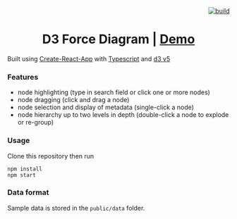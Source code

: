<p align="right">
  <a href="https://stevekirkegard.visualstudio.com/Public/_apis/build/status/D3-force-diagram?branchName=master">
    <img src="https://stevekirkegard.visualstudio.com/Public/_apis/build/status/D3-force-diagram?branchName=master" alt="build" />
  </a>
</p>

<h1 align="center">D3 Force Diagram | <a href="https://stevekirks.github.io/d3-force-diagram">Demo</a></h1>

Built using [Create-React-App](https://facebook.github.io/create-react-app/) with [Typescript](https://facebook.github.io/create-react-app/docs/adding-typescript) and [d3 v5](https://d3js.org/)

### Features
-   node highlighting (type in search field or click one or more nodes)
-   node dragging (click and drag a node)
-   node selection and display of metadata (single-click a node)
-   node hierarchy up to two levels in depth (double-click a node to explode or re-group)

### Usage
Clone this repository then run
```
npm install
npm start
```

### Data format
Sample data is stored in the `public/data` folder.
